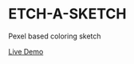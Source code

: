 # ETCH-A-SKETCH

Pexel based coloring sketch


[Live Demo](https://shawkyelshazly1.github.io/ETCH-A-SKETCH/)
